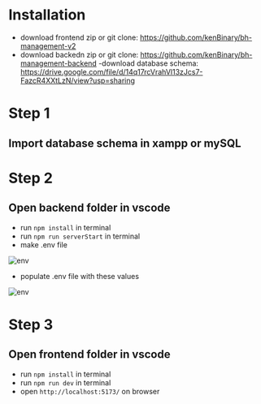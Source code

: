 # Installation
- download frontend zip or git clone: https://github.com/kenBinary/bh-management-v2
- download backedn zip or git clone: https://github.com/kenBinary/bh-management-backend
-download database schema: https://drive.google.com/file/d/14q17rcVrahVl13zJcs7-FazcR4XXtLzN/view?usp=sharing

# Step 1
## Import database schema in xampp or mySQL

# Step 2
## Open backend folder in vscode
- run `npm install` in terminal
- run `npm run serverStart` in terminal
- make .env file

<img src="https://imgur.com/a/JNoqqFi" alt="env">

- populate .env file with these values

<img src="https://imgur.com/a/zCZeaER" alt="env">

# Step 3
## Open frontend folder in vscode
- run `npm install` in terminal
- run `npm run dev` in terminal
- open `http://localhost:5173/` on browser

